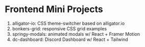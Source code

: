 # Frontend Mini Projects

1. alligator-io: CSS theme-switcher based on alligator.io
2. bonkers-grid: responsive CSS grid examples
3. springy-modals: animated modals w/ React + Framer Motion
4. dc-dashboard: Discord Dashboard w/ React + Tailwind
